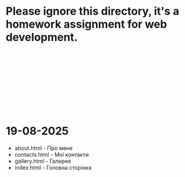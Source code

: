 # Please ignore this directory, it's a homework assignment for web development.

<br><br><br><br><br><br><br><br><br>

# 19-08-2025
<ul>
  <li>about.html - Про мене</li>
  <li>contacts.html - Мої контакти</li>
  <li>gallery.html - Галерея</li>
  <li>index.html - Головна сторінка</li>
</ul>
